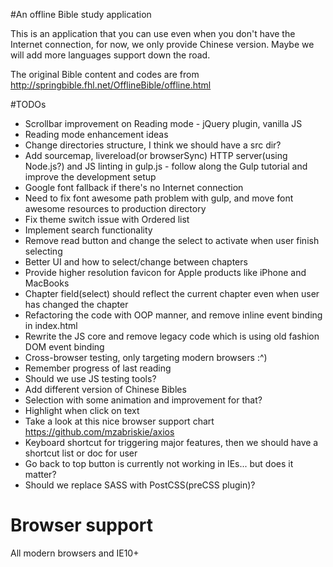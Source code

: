 #An offline Bible study application

This is an application that you can use even when you don't have the Internet connection, for now, we only provide Chinese version. Maybe we will add more languages support down the road.

The original Bible content and codes are from http://springbible.fhl.net/OfflineBible/offline.html

#TODOs
- Scrollbar improvement on Reading mode - jQuery plugin, vanilla JS
- Reading mode enhancement ideas
- Change directories structure, I think we should have a src dir?
- Add sourcemap, livereload(or browserSync) HTTP server(using Node.js?) and JS linting in gulp.js - follow along the Gulp tutorial and improve the development setup
- Google font fallback if there's no Internet connection
- Need to fix font awesome path problem with gulp, and move font awesome resources to production directory
- Fix theme switch issue with Ordered list
- Implement search functionality
- Remove read button and change the select to activate when user finish selecting
- Better UI and how to select/change between chapters
- Provide higher resolution favicon for Apple products like iPhone and MacBooks
- Chapter field(select) should reflect the current chapter even when user has changed the chapter
- Refactoring the code with OOP manner, and remove inline event binding in index.html
- Rewrite the JS core and remove legacy code which is using old fashion DOM event binding
- Cross-browser testing, only targeting modern browsers :^)
- Remember progress of last reading
- Should we use JS testing tools?
- Add different version of Chinese Bibles
- Selection with some animation and improvement for that?
- Highlight when click on text
- Take a look at this nice browser support chart https://github.com/mzabriskie/axios
- Keyboard shortcut for triggering major features, then we should have a shortcut list or doc for user
- Go back to top button is currently not working in IEs... but does it matter?
- Should we replace SASS with PostCSS(preCSS plugin)?

# Browser support
All modern browsers and IE10+
